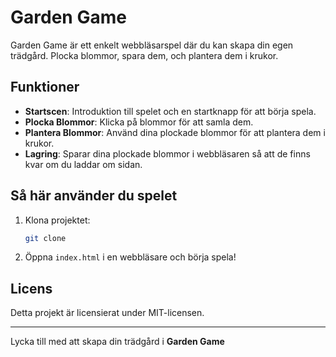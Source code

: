 # Garden Game

Garden Game är ett enkelt webbläsarspel där du kan skapa din egen trädgård. Plocka blommor, spara dem, och plantera dem i krukor.

## Funktioner
- **Startscen**: Introduktion till spelet och en startknapp för att börja spela.
- **Plocka Blommor**: Klicka på blommor för att samla dem.
- **Plantera Blommor**: Använd dina plockade blommor för att plantera dem i krukor.
- **Lagring**: Sparar dina plockade blommor i webbläsaren så att de finns kvar om du laddar om sidan.

## Så här använder du spelet
1. Klona projektet:
    ```bash
    git clone 
    ```
2. Öppna `index.html` i en webbläsare och börja spela!

## Licens
Detta projekt är licensierat under MIT-licensen.

---

Lycka till med att skapa din trädgård i **Garden Game**
